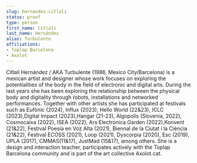 ```yaml
---
slug: hernandez-citlali
status: proof
type: person
first_name: Citlali
last_name: Hernández
alias: Turbulente
affiliations:
- Toplap Barcelona
- Axolot
---
```


Citlali Hernández / AKA Turbulente (1986, Mexico City/Barcelona)
is a mexican artist and designer whose work focuses on exploring the potentialities of the body in the field of electronic and digital arts. During the last years
she has been exploring the relationship between the physical body and digitality
through robots, installations and networked performances. Together with other
artists she has participated at festivals such as Eufònic (2024), Influx (2023),
Hello World (22&23), ICLC (2023),Digital Impact (2023),Hangar (21-23), Algopolis (Slovenia, 2022), Cosmocaixa (2022), ISEA (2022), Ars Electronica Garden
(2022),Konvent (21&22), Festival Poesía en Voz Alta (2021), Biennal de la Ciutat i la Ciència (21&22), Festival ECOSS (2021), Loop (2021), Dyscorpia (2020),
Esc (2019), UPLA (2017), CMMAS(11&17), JustMad (15&17), among others.
She is a design and interaction teacher, participates actively with the Toplap
Barcelona community and is part of the art collective Axolot.cat.


